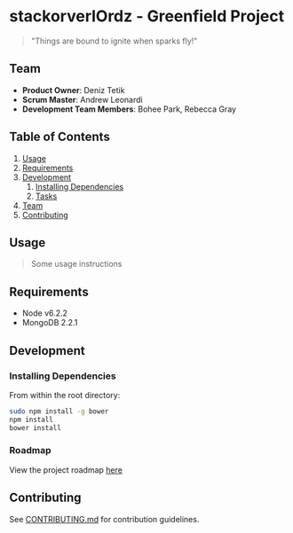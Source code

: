 # stackorverlOrdz - Greenfield Project

> "Things are bound to ignite when sparks fly!"

## Team

  - __Product Owner__: Deniz Tetik
  - __Scrum Master__: Andrew Leonardi
  - __Development Team Members__: Bohee Park, Rebecca Gray

## Table of Contents

1. [Usage](#Usage)
1. [Requirements](#requirements)
1. [Development](#development)
    1. [Installing Dependencies](#installing-dependencies)
    1. [Tasks](#tasks)
1. [Team](#team)
1. [Contributing](#contributing)

## Usage

> Some usage instructions

## Requirements

- Node v6.2.2
- MongoDB 2.2.1

## Development

### Installing Dependencies

From within the root directory:

```sh
sudo npm install -g bower
npm install
bower install
```

### Roadmap

View the project roadmap [here](contributing.md)


## Contributing

See [CONTRIBUTING.md](CONTRIBUTING.md) for contribution guidelines.
